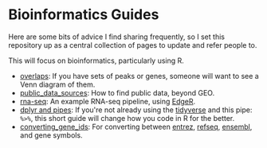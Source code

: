 # Bioinformatics Guides
Here are some bits of advice I find sharing frequently, so I set this repository up as a central collection of pages to update and refer people to.

This will focus on bioinformatics, particularly using R.

- [overlaps](overlaps.md): If you have sets of peaks or genes, someone will want to see a Venn diagram of them.
- [public_data_sources](public_data_sources.md): How to find public data, beyond GEO.
- [rna-seq](nascent_edgeR_pipeline.Rmd): An example RNA-seq pipeline, using [EdgeR](https://bioconductor.org/packages/release/bioc/html/edgeR.html).
- [dplyr and pipes](http://seananderson.ca/2014/09/13/dplyr-intro.html): If you're not already using the [tidyverse](http://tidyverse.org/) and this pipe: `%>%`, this short guide will change how you code in R for the better.
- [converting_gene_ids](converting_gene_ids.md): For converting between [entrez](https://www.ncbi.nlm.nih.gov/books/NBK184582/), [refseq](https://www.ncbi.nlm.nih.gov/refseq/), [ensembl](https://www.ensembl.org/index.html), and gene symbols.
